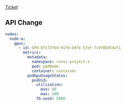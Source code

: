 [Ticket](https://runai.atlassian.net/browse/RUN-4698)

## API Change
```yml
nodes:
  node-a:
    gpus:
      - id: GPU-8fc73fbd-91f0-697e-57ef-fc978bd54af1
        metrics:
          metadata:
            namespace: runai-project-a
            pod: podName
            container: container
          podGpuUsageStatus:
            podUid:
              utilization:
                min: 80
                max: 100
              fb-used: 5000
```